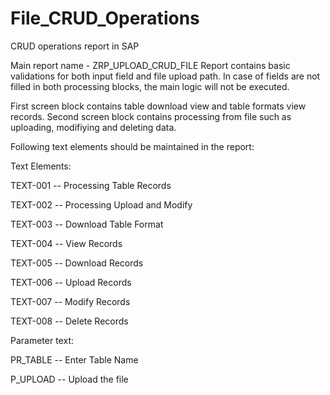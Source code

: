 # File_CRUD_Operations
CRUD operations report in SAP

Main report name - ZRP_UPLOAD_CRUD_FILE
Report contains basic validations for both input field and file upload path.
In case of fields are not filled in both processing blocks, the main logic will not be executed.

First screen block contains table download view and table formats view records.
Second screen block contains processing from file such as uploading, modifiying and deleting data.

Following text elements should be maintained in the report:

Text Elements:

TEXT-001 -- Processing Table Records

TEXT-002 -- Processing Upload and Modify

TEXT-003 -- Download Table Format

TEXT-004 -- View Records

TEXT-005 -- Download Records

TEXT-006 -- Upload Records

TEXT-007 -- Modify Records

TEXT-008 -- Delete Records

Parameter text:

PR_TABLE -- Enter Table Name

P_UPLOAD -- Upload the file
